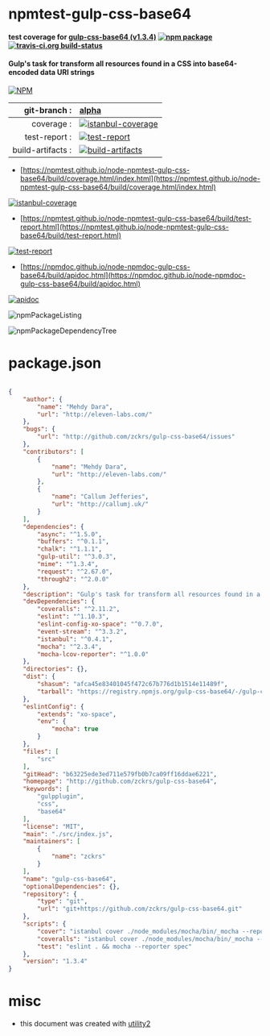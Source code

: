 # npmtest-gulp-css-base64

#### test coverage for  [gulp-css-base64 (v1.3.4)](http://github.com/zckrs/gulp-css-base64)  [![npm package](https://img.shields.io/npm/v/npmtest-gulp-css-base64.svg?style=flat-square)](https://www.npmjs.org/package/npmtest-gulp-css-base64) [![travis-ci.org build-status](https://api.travis-ci.org/npmtest/node-npmtest-gulp-css-base64.svg)](https://travis-ci.org/npmtest/node-npmtest-gulp-css-base64)

#### Gulp's task for transform all resources found in a CSS into base64-encoded data URI strings

[![NPM](https://nodei.co/npm/gulp-css-base64.png?downloads=true&downloadRank=true&stars=true)](https://www.npmjs.com/package/gulp-css-base64)

| git-branch : | [alpha](https://github.com/npmtest/node-npmtest-gulp-css-base64/tree/alpha)|
|--:|:--|
| coverage : | [![istanbul-coverage](https://npmtest.github.io/node-npmtest-gulp-css-base64/build/coverage.badge.svg)](https://npmtest.github.io/node-npmtest-gulp-css-base64/build/coverage.html/index.html)|
| test-report : | [![test-report](https://npmtest.github.io/node-npmtest-gulp-css-base64/build/test-report.badge.svg)](https://npmtest.github.io/node-npmtest-gulp-css-base64/build/test-report.html)|
| build-artifacts : | [![build-artifacts](https://npmtest.github.io/node-npmtest-gulp-css-base64/glyphicons_144_folder_open.png)](https://github.com/npmtest/node-npmtest-gulp-css-base64/tree/gh-pages/build)|

- [https://npmtest.github.io/node-npmtest-gulp-css-base64/build/coverage.html/index.html](https://npmtest.github.io/node-npmtest-gulp-css-base64/build/coverage.html/index.html)

[![istanbul-coverage](https://npmtest.github.io/node-npmtest-gulp-css-base64/build/screenCapture.buildCi.browser.%252Ftmp%252Fbuild%252Fcoverage.lib.html.png)](https://npmtest.github.io/node-npmtest-gulp-css-base64/build/coverage.html/index.html)

- [https://npmtest.github.io/node-npmtest-gulp-css-base64/build/test-report.html](https://npmtest.github.io/node-npmtest-gulp-css-base64/build/test-report.html)

[![test-report](https://npmtest.github.io/node-npmtest-gulp-css-base64/build/screenCapture.buildCi.browser.%252Ftmp%252Fbuild%252Ftest-report.html.png)](https://npmtest.github.io/node-npmtest-gulp-css-base64/build/test-report.html)

- [https://npmdoc.github.io/node-npmdoc-gulp-css-base64/build/apidoc.html](https://npmdoc.github.io/node-npmdoc-gulp-css-base64/build/apidoc.html)

[![apidoc](https://npmdoc.github.io/node-npmdoc-gulp-css-base64/build/screenCapture.buildCi.browser.%252Ftmp%252Fbuild%252Fapidoc.html.png)](https://npmdoc.github.io/node-npmdoc-gulp-css-base64/build/apidoc.html)

![npmPackageListing](https://npmtest.github.io/node-npmtest-gulp-css-base64/build/screenCapture.npmPackageListing.svg)

![npmPackageDependencyTree](https://npmtest.github.io/node-npmtest-gulp-css-base64/build/screenCapture.npmPackageDependencyTree.svg)



# package.json

```json

{
    "author": {
        "name": "Mehdy Dara",
        "url": "http://eleven-labs.com/"
    },
    "bugs": {
        "url": "http://github.com/zckrs/gulp-css-base64/issues"
    },
    "contributors": [
        {
            "name": "Mehdy Dara",
            "url": "http://eleven-labs.com/"
        },
        {
            "name": "Callum Jefferies",
            "url": "http://callumj.uk/"
        }
    ],
    "dependencies": {
        "async": "^1.5.0",
        "buffers": "^0.1.1",
        "chalk": "^1.1.1",
        "gulp-util": "^3.0.3",
        "mime": "^1.3.4",
        "request": "^2.67.0",
        "through2": "^2.0.0"
    },
    "description": "Gulp's task for transform all resources found in a CSS into base64-encoded data URI strings",
    "devDependencies": {
        "coveralls": "^2.11.2",
        "eslint": "^1.10.3",
        "eslint-config-xo-space": "^0.7.0",
        "event-stream": "^3.3.2",
        "istanbul": "^0.4.1",
        "mocha": "^2.3.4",
        "mocha-lcov-reporter": "^1.0.0"
    },
    "directories": {},
    "dist": {
        "shasum": "afca45e83401045f472c67b776d1b1514e11489f",
        "tarball": "https://registry.npmjs.org/gulp-css-base64/-/gulp-css-base64-1.3.4.tgz"
    },
    "eslintConfig": {
        "extends": "xo-space",
        "env": {
            "mocha": true
        }
    },
    "files": [
        "src"
    ],
    "gitHead": "b63225ede3ed711e579fb0b7ca09ff16ddae6221",
    "homepage": "http://github.com/zckrs/gulp-css-base64",
    "keywords": [
        "gulpplugin",
        "css",
        "base64"
    ],
    "license": "MIT",
    "main": "./src/index.js",
    "maintainers": [
        {
            "name": "zckrs"
        }
    ],
    "name": "gulp-css-base64",
    "optionalDependencies": {},
    "repository": {
        "type": "git",
        "url": "git+https://github.com/zckrs/gulp-css-base64.git"
    },
    "scripts": {
        "cover": "istanbul cover ./node_modules/mocha/bin/_mocha --report html -- test/*.js -R spec -t 5000",
        "coveralls": "istanbul cover ./node_modules/mocha/bin/_mocha --report lcovonly -- -R spec && cat ./coverage/lcov.info | ./node_modules/coveralls/bin/coveralls.js && rm -rf ./coverage",
        "test": "eslint . && mocha --reporter spec"
    },
    "version": "1.3.4"
}
```



# misc
- this document was created with [utility2](https://github.com/kaizhu256/node-utility2)
